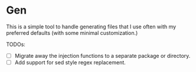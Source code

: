 # Gen

This is a simple tool to handle generating files that I use often with my preferred defaults (with some minimal customization.)

TODOs:

- [ ] Migrate away the injection functions to a separate package or directory.
- [ ] Add support for sed style regex replacement.
